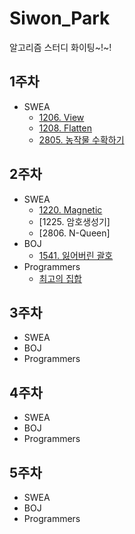 # Siwon_Park

알고리즘 스터디 화이팅~!~!

## 1주차
* SWEA
  * [1206. View](https://github.com/SSAFY-9th-Seoul-class-11/Siwon_Park/blob/main/SSAFY9_11_Algorithm_Study/src/SWEA/Solution_1206.java)  
  * [1208. Flatten](https://github.com/SSAFY-9th-Seoul-class-11/Siwon_Park/blob/main/SSAFY9_11_Algorithm_Study/src/SWEA/Solution_1208.java)  
  * [2805. 농작물 수확하기](https://github.com/SSAFY-9th-Seoul-class-11/Siwon_Park/blob/main/SSAFY9_11_Algorithm_Study/src/SWEA/Solution_2805.java)  
## 2주차
* SWEA
  * [1220. Magnetic](https://github.com/SSAFY-9th-Seoul-class-11/Siwon_Park/blob/main/SSAFY9_11_Algorithm_Study/src/SWEA/Solution_1220.java)
  * [1225. 암호생성기]
  * [2806. N-Queen]
* BOJ
  * [1541. 잃어버린 괄호](https://github.com/SSAFY-9th-Seoul-class-11/Siwon_Park/blob/main/SSAFY9_11_Algorithm_Study/src/BOJ/Solution_1541.java)
* Programmers
  * [최고의 집합](https://github.com/SSAFY-9th-Seoul-class-11/Siwon_Park/blob/main/SSAFY9_11_Algorithm_Study/src/Programmers/Lv3/BestSet.java)
## 3주차
* SWEA
* BOJ
* Programmers
## 4주차
* SWEA
* BOJ
* Programmers
## 5주차
* SWEA
* BOJ
* Programmers
